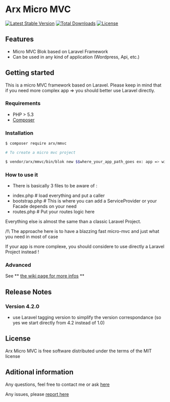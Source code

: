 # Arx Micro MVC

[![Latest Stable Version](https://poser.pugx.org/arx/mmvc/v/stable.png)](https://packagist.org/packages/arx/mmvc)
[![Total Downloads](https://poser.pugx.org/arx/mmvc/downloads.png)](https://packagist.org/packages/arx/mmvc)
[![License](https://poser.pugx.org/arx/mmvc/license.png)](http://opensource.org/licenses/MIT)


## Features

* Micro MVC Blok based on Laravel Framework
* Can be used in any kind of application (Wordpress, Api, etc.)

## Getting started

This is a micro MVC framework based on Laravel. Please keep in mind that if you need more complex app => you should better use Laravel directly.

### Requirements

- PHP > 5.3
- [Composer](http://www.getcomposer.org)

### Installation

```bash
$ composer require arx/mmvc

# To create a micro mvc project

$ vendor/arx/mmvc/bin/blok new $$where_your_app_path_goes ex: app => will put folder inside app folder $$

```

### How to use it

- There is basically 3 files to be aware of : 

* index.php # load everything and put a caller
* bootstrap.php # This is where you can add a ServiceProvider or your Facade depends on your need
* routes.php # Put your routes logic here

Everything else is almost the same than a classic Laravel Project.

/!\ The approache here is to have a blazzing fast micro-mvc and just what you need in most of case

If your app is more complexe, you should considere to use directly a Laravel Project instead !

### Advanced

See ** [the wiki page for more infos](https://github.com/arx/php-mmvc/wiki) **

## Release Notes

### Version 4.2.0

- use Laravel tagging version to simplify the version correspondance (so yes we start directly from 4.2 instead of 1.0)


## License

Arx Micro MVC is free software distributed under the terms of the MIT license

## Aditional information

Any questions, feel free to contact me or ask [here](https://github.com/arx/php-mmvc/issues)

Any issues, please [report here](https://github.com/arx/php-mmvc/issues)